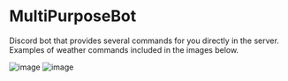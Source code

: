 # MultiPurposeBot

Discord bot that provides several commands for you directly in the server.
Examples of weather commands included in the images below.

![image](https://user-images.githubusercontent.com/73730967/191392864-e60ec252-409f-4e7c-9790-42ce52581034.png)
![image](https://user-images.githubusercontent.com/73730967/191392902-630cd29f-b367-4a54-8177-1f8521c85cf4.png)


